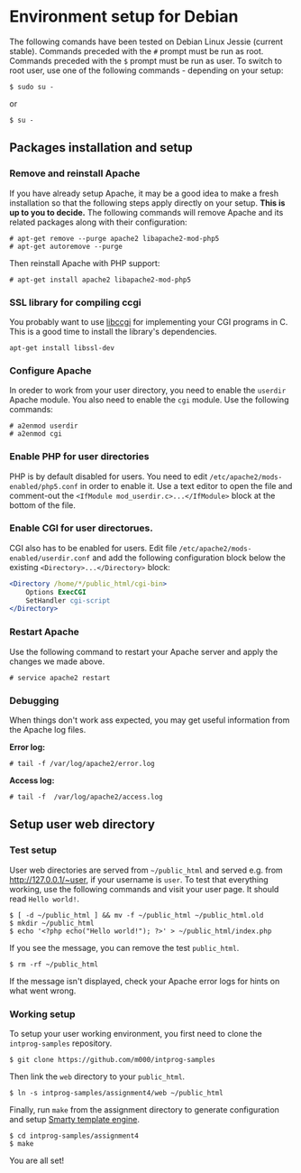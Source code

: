 # Environment setup for Debian

The following comands have been tested on Debian Linux Jessie (current stable).
Commands preceded with the `#` prompt must be run as root. Commands preceded with the `$` prompt must be run as user. To switch to root user, use one of the following commands - depending on your setup:

```console
$ sudo su -
```

or

```
$ su -
```

## Packages installation and setup

### Remove and reinstall Apache
If you have already setup Apache, it may be a good idea to make a fresh installation so that the following steps apply directly on your setup. **This is up to you to decide.** The following commands will remove Apache and its related packages along with their configuration:

```console
# apt-get remove --purge apache2 libapache2-mod-php5
# apt-get autoremove --purge
```

Then reinstall Apache with PHP support:

```console
# apt-get install apache2 libapache2-mod-php5
```

### SSL library for compiling ccgi

You probably want to use [libccgi](http://libccgi.sourceforge.net/doc.html) for implementing
your CGI programs in C. This is a good time to install the library's dependencies.

```
apt-get install libssl-dev
```


### Configure Apache
In oreder to work from your user directory, you need to enable the `userdir` Apache module. You also need to enable the `cgi` module. Use the following commands:

```console
# a2enmod userdir
# a2enmod cgi
```

### Enable PHP for user directories
PHP is by default disabled for users. You need to edit `/etc/apache2/mods-enabled/php5.conf` in order to enable it. Use a text editor to open the file and comment-out the `<IfModule mod_userdir.c>...</IfModule>` block at the bottom of the file.

### Enable CGI for user directorues.
CGI also has to be enabled for users. Edit file `/etc/apache2/mods-enabled/userdir.conf` and add the following configuration block below the existing `<Directory>...</Directory>` block:

```apache
<Directory /home/*/public_html/cgi-bin>
 	Options ExecCGI
	SetHandler cgi-script
</Directory>
```

### Restart Apache
Use the following command to restart your Apache server and apply the changes we made above.

``` console
# service apache2 restart
```

### Debugging
When things don't work ass expected, you may get useful information from the Apache log files.

**Error log:**
```console
# tail -f /var/log/apache2/error.log
```

**Access log:**
```console
# tail -f  /var/log/apache2/access.log
```

## Setup user web directory

### Test setup
User web directories are served from `~/public_html` and served e.g. from http://127.0.0.1/~user, if your username is `user`. To test that everything working, use the following commands and visit your user page. It should read `Hello world!`.

```console
$ [ -d ~/public_html ] && mv -f ~/public_html ~/public_html.old
$ mkdir ~/public_html
$ echo '<?php echo("Hello world!"); ?>' > ~/public_html/index.php
```

If you see the message, you can remove the test `public_html`.
```console
$ rm -rf ~/public_html
```

If the message isn't displayed, check your Apache error logs for hints on what went wrong.

### Working setup
To setup your user working environment, you first need to clone the `intprog-samples` repository.

```
$ git clone https://github.com/m000/intprog-samples
```

Then link the `web` directory to your `public_html`.

```
$ ln -s intprog-samples/assignment4/web ~/public_html
```

Finally, run `make` from the assignment directory to generate configuration and setup [Smarty template engine](http://www.smarty.net/).

```
$ cd intprog-samples/assignment4
$ make
```

You are all set!
